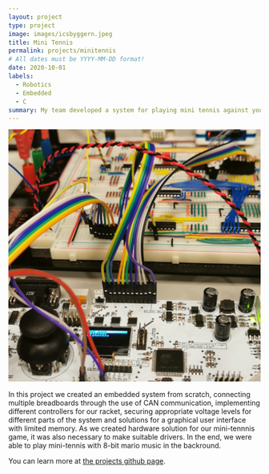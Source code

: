 ```yaml
---
layout: project
type: project
image: images/icsbyggern.jpeg
title: Mini Tennis
permalink: projects/minitennis
# All dates must be YYYY-MM-DD format!
date: 2020-10-01
labels:
  - Robotics
  - Embedded 
  - C
summary: My team developed a system for playing mini tennis against yourself.
---
```


<img class="ui medium right floated rounded image" src="../images/icsbyggern.jpeg">

In this project we created an embedded system from scratch, connecting multiple breadboards through the use of CAN communication, implementing different controllers for our racket, securing appropriate voltage levels for different parts of the system and solutions for a graphical user interface with limited memory. As we created hardware solution for our mini-tennnis game, it was also necessary to make suitable drivers. In the end, we were able to play mini-tennis with 8-bit mario music in the backround. 

You can learn more at [the projects github page](https://github.com/lassewardenaer/TTK4155-Byggern).



